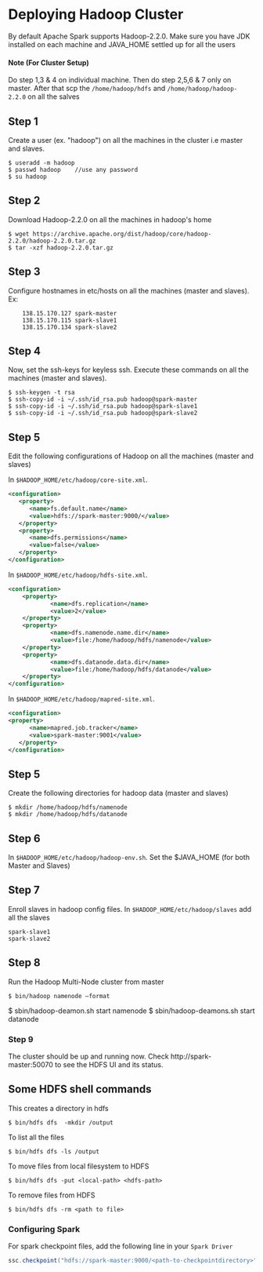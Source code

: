 # Deploying Hadoop Cluster
By default Apache Spark supports Hadoop-2.2.0.
Make sure you have JDK installed on each machine and JAVA_HOME settled up for all the users

#### Note (For Cluster Setup)
Do step 1,3 & 4 on individual machine. Then do step 2,5,6 & 7 only on master. After that  scp the `/home/hadoop/hdfs` and `/home/hadoop/hadoop-2.2.0` on all the salves
 
## Step 1
Create a user (ex. "hadoop") on all the machines in the cluster i.e master and slaves.

    $ useradd -m hadoop
    $ passwd hadoop    //use any password
    $ su hadoop

## Step 2
Download Hadoop-2.2.0 on all the machines in hadoop's home 

    $ wget https://archive.apache.org/dist/hadoop/core/hadoop-2.2.0/hadoop-2.2.0.tar.gz
    $ tar -xzf hadoop-2.2.0.tar.gz

## Step 3
Configure hostnames in etc/hosts on all the machines (master and slaves). 
    Ex: 
    
        138.15.170.127 spark-master
        138.15.170.115 spark-slave1
        138.15.170.134 spark-slave2
        
## Step 4
Now, set the ssh-keys for keyless ssh. Execute these commands on all the machines (master and slaves).
   
    $ ssh-keygen -t rsa 
    $ ssh-copy-id -i ~/.ssh/id_rsa.pub hadoop@spark-master 
    $ ssh-copy-id -i ~/.ssh/id_rsa.pub hadoop@spark-slave1 
    $ ssh-copy-id -i ~/.ssh/id_rsa.pub hadoop@spark-slave2 
 
## Step 5
Edit the following configurations of Hadoop on all the machines (master and slaves)

In `$HADOOP_HOME/etc/hadoop/core-site.xml`. 
```xml
<configuration>
   <property> 
      <name>fs.default.name</name> 
      <value>hdfs://spark-master:9000/</value> 
   </property> 
   <property> 
      <name>dfs.permissions</name> 
      <value>false</value> 
   </property> 
</configuration>
```
In `$HADOOP_HOME/etc/hadoop/hdfs-site.xml`. 
```xml
<configuration>
    <property>
            <name>dfs.replication</name>
            <value>2</value>
    </property>
    <property>
            <name>dfs.namenode.name.dir</name>
            <value>file:/home/hadoop/hdfs/namenode</value>
    </property>
    <property>
            <name>dfs.datanode.data.dir</name>
            <value>file:/home/hadoop/hdfs/datanode</value>
    </property>
</configuration>
```

In `$HADOOP_HOME/etc/hadoop/mapred-site.xml`. 
```xml
<configuration>
<property>
      <name>mapred.job.tracker</name>
      <value>spark-master:9001</value>
   </property>
</configuration>
```
## Step 5
Create the following directories for hadoop data (master and slaves)
    
    $ mkdir /home/hadoop/hdfs/namenode
    $ mkdir /home/hadoop/hdfs/datanode
    
## Step 6
In `$HADOOP_HOME/etc/hadoop/hadoop-env.sh`. Set the $JAVA_HOME (for both Master and Slaves)

## Step 7
Enroll slaves in hadoop config files. In `$HADOOP_HOME/etc/hadoop/slaves` add all the slaves
    
    spark-slave1
    spark-slave2


## Step 8
Run the Hadoop Multi-Node cluster from master
   
    $ bin/hadoop namenode –format
   $ sbin/hadoop-deamon.sh start namenode
   $ sbin/hadoop-deamons.sh start datanode

### Step 9
The cluster should be up and running now. Check http://spark-master:50070 to see the HDFS UI and its status.


## Some HDFS shell commands 
This creates a directory in hdfs

    $ bin/hdfs dfs  -mkdir /output
To list all the files 

    $ bin/hdfs dfs -ls /output
To move files from local filesystem to HDFS

    $ bin/hdfs dfs -put <local-path> <hdfs-path>
To remove files from HDFS

    $ bin/hdfs dfs -rm <path to file>

### Configuring Spark 
For spark checkpoint files, add the following  line in your `Spark Driver`
```scala    
ssc.checkpoint("hdfs://spark-master:9000/<path-to-checkpointdirectory>")
```



